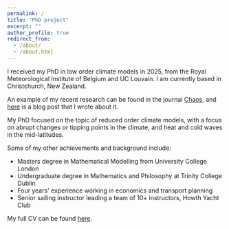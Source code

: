 ```yaml
---
permalink: /
title: "PhD project"
excerpt: ""
author_profile: true
redirect_from: 
  - /about/
  - /about.html
---
```


I received my PhD in low order climate models in 2025, from the Royal Meteorological Institute of Belgium and UC Louvain. I am currently based in Christchurch, New Zealand.

An example of my recent research can be found in the journal [Chaos](https://pubs.aip.org/aip/cha/article/35/8/083126/3358767/Using-unstable-periodic-orbits-to-understand), and [here](/_publications/2025-08-14_UPOs_and_blocking) is a blog post that I wrote about it.


My PhD focused on the topic of reduced order climate models, with a focus on abrupt changes or tipping points in the climate, and heat and cold waves in the mid-latitudes.

Some of my other achievements and background include:

- Masters degree in Mathematical Modelling from University College London
- Undergraduate degree in Mathematics and Philosophy at Trinity College Dublin
- Four years' experience working in economics and transport planning 
- Senior sailing instructor leading a team of 10+ instructors, Howth Yacht Club


My full CV can be found [here](cv/).

